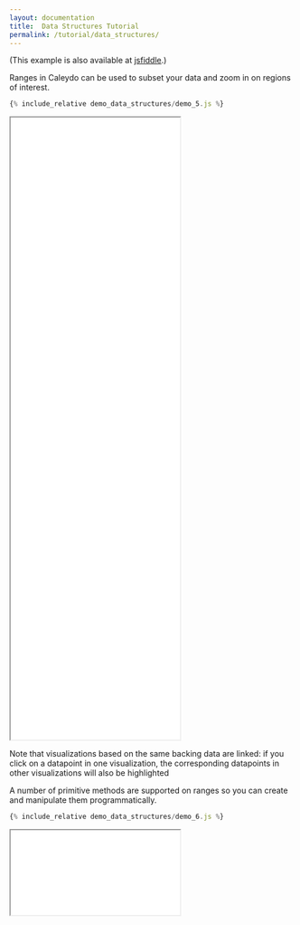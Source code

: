 ```yaml
---
layout: documentation
title:  Data Structures Tutorial
permalink: /tutorial/data_structures/
---
```



(This example is also available at
[jsfiddle](http://jsfiddle.net/gh/get/library/pure/caleydo/caleydo.github.io/tree/master/_documentation/tutorial/web_bundle/demo_data_structures/jsfiddle).)

Ranges in Caleydo can be used to subset your data and zoom in on regions of interest.

```javascript
{% include_relative demo_data_structures/demo_5.js %}
```
<iframe src="/documentation/tutorial/web_bundle/frame.html?demo_data_structures/demo_5" height="1100"></iframe>

Note that visualizations based on the same backing data are linked: if you click on a
datapoint in one visualization, the corresponding datapoints in other visualizations
will also be highlighted

A number of primitive methods are supported on ranges so you can create
and manipulate them programmatically.

```javascript
{% include_relative demo_data_structures/demo_6.js %}
```
<iframe src="/documentation/tutorial/web_bundle/frame.html?demo_data_structures/demo_6"></iframe>

